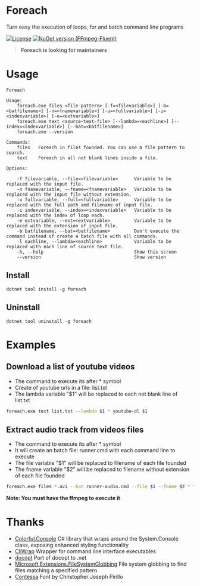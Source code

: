 # Foreach
Turn easy the execution of loops, for and batch command line programs

[![License](http://img.shields.io/:license-mit-blue.svg)](http://gep13.mit-license.org) [![NuGet version (FFmpeg-Fluent)](https://img.shields.io/nuget/v/ffmpeg-fluent.svg?style=flat-square)](https://www.nuget.org/packages/foreach/)

> **Foreach is looking for maintainers**

# Usage

```
Foreach

Usage:
    foreach.exe files <file-pattern> [-f=<filevariable>] [-b=<batfilename>] [-n=<fnamevariable>] [-u=<fullvariable>] [-i=<indexvariable>] [-e=<extvariable>]
    foreach.exe text <source-text-file> [--lambda=<eachline>] [--index=<indexvariable>] [--bat=<batfilename>]
    foreach.exe --version

Commands:
    files   Foreach in files founded. You can use a file pattern to search.
    text    Foreach in all not blank lines inside a file.

Options:

    -f filevariable, --file=<filevariable>      Variable to be replaced with the input file.
    -n fnamevariable, --fname=<fnamevariable>   Variable to be replaced with the input file without extension.
    -u fullvariable, --full=<fullvariable>      Variable to be replaced with the full path and filename of input file.
    -i indexvariable, --index=<indexvariable>   Variable to be replaced with the index of loop each.
    -e extvariable, --ext=<extvariable>         Variable to be replaced with the extension of input file.
    -b batfilename, --bat=<batfilename>         Don't execute the command instead of create a batch file with all commands.
    -l eachline, --lambda=<eachline>            Variable to be replaced with each line of source text file.
    -h, --help                                  Show this screen
    --version                                   Show version
```
## Install

```
dotnet tool install -g foreach
```

## Uninstall

```
dotnet tool uninstall -g foreach
```

# Examples

## Download a list of youtube videos

* The command to execute its after * symbol
* Create of youtube urls in a file: list.txt
* The lambda variable "$1" will be replaced to each not blank line of list.txt

```bash
foreach.exe text list.txt --lambda $1 * youtube-dl $1
```

## Extract audio track from videos files

* The command to execute its after * symbol
* It will create an batch file: runner.cmd with each command line to execute
* The file variable "$1" will be replaced to filename of each file founded
* The fname variable "$2" will be replaced to filename without extension of each file founded

```bash
foreach.exe files *.avi --bat runner-audio.cmd --file $1 --fname $2 * ffmpeg -i \"$1\"  \"$2.mp3\" 
```

**Note: You must have the ffmpeg to execute it**

# Thanks

- [Colorful.Console](https://github.com/tomakita/Colorful.Console) C# library that wraps around the System.Console class, exposing enhanced styling functionality
- [CliWrap](https://github.com/Tyrrrz/CliWrap) Wrapper for command line interface executables
- [docopt](https://github.com/docopt/docopt.net) Port of docopt to .net 
- [Microsoft.Extensions.FileSystemGlobbing](https://www.nuget.org/packages/Microsoft.Extensions.FileSystemGlobbing/) File system globbing to find files matching a specified pattern
- [Contessa](http://www.textfiles.com/art/contessa.flf) Font by Christopher Joseph Pirillo